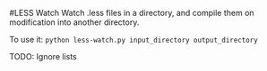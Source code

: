 #LESS Watch
Watch .less files in a directory, and compile them on modification into another directory.

To use it: `python less-watch.py input_directory output_directory`

TODO: Ignore lists
